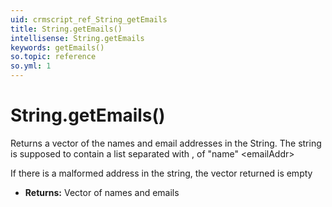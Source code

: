 ```yaml
---
uid: crmscript_ref_String_getEmails
title: String.getEmails()
intellisense: String.getEmails
keywords: getEmails()
so.topic: reference
so.yml: 1
---
```


# String.getEmails()

Returns a vector of the names and email addresses in the String. The string is supposed to contain a list separated with , of "name" \<emailAddr>

If there is a malformed address in the string, the vector returned is empty

* **Returns:** Vector of names and emails
